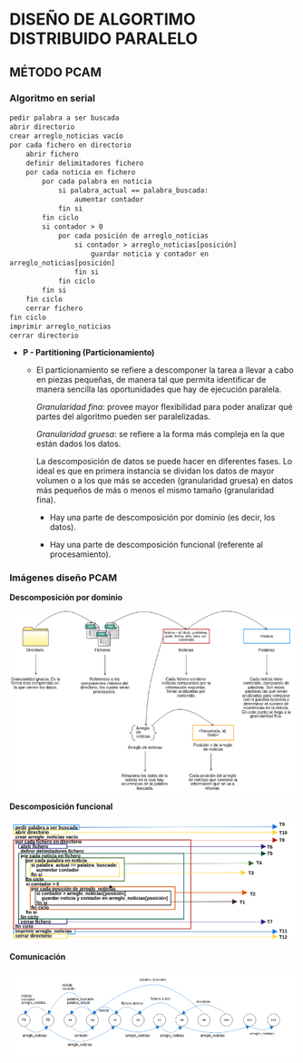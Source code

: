 # DISEÑO DE ALGORTIMO DISTRIBUIDO PARALELO

## MÉTODO PCAM

### Algoritmo en serial
    
    pedir palabra a ser buscada
    abrir directorio
    crear arreglo_noticias vacío
    por cada fichero en directorio
        abrir fichero
        definir delimitadores fichero
        por cada noticia en fichero
            por cada palabra en noticia
                si palabra_actual == palabra_buscada:
                    aumentar contador
                fin si
            fin ciclo
            si contador > 0
                por cada posición de arreglo_noticias
                    si contador > arreglo_noticias[posición]
                        guardar noticia y contador en arreglo_noticias[posición]
                    fin si
                fin ciclo
            fin si
        fin ciclo
        cerrar fichero    
    fin ciclo
    imprimir arreglo_noticias
    cerrar directorio

* **P - Partitioning (Particionamiento)**
    - El particionamiento se refiere a descomponer la tarea a llevar a cabo en piezas pequeñas, de manera tal que permita identificar de manera sencilla las oportunidades que hay de ejecución paralela. 

        *Granularidad fina*: provee mayor flexibilidad para poder analizar qué partes del algoritmo pueden ser paralelizadas. 

        *Granularidad gruesa*: se refiere a la forma más compleja en la que están dados los datos. 

        La descomposición de datos se puede hacer en diferentes fases. 
        Lo ideal es que en primera instancia se dividan los datos de mayor volumen o a los que más se acceden (granularidad gruesa) en datos más pequeños de más o menos el mismo tamaño (granularidad fina). 

        - Hay una parte de descomposición por dominio (es decir, los datos).

        - Hay una parte de descomposición funcional (referente al procesamiento).


### Imágenes diseño PCAM

__Descomposición por dominio__

![Particionamiento por dominio](https://github.com/mnl359/Text-analytics/blob/master/domain-partitioning.png)

__Descomposición funcional__

![Particionamiento funcional](https://github.com/mnl359/Text-analytics/blob/master/functional-partitioning.png)

__Comunicación__

![Comunicación](https://github.com/mnl359/Text-analytics/blob/master/communication.png)